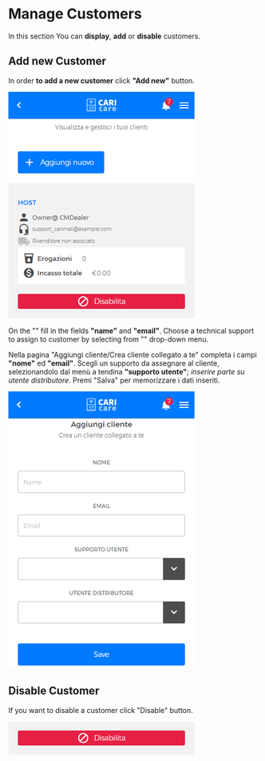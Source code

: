 # Manage Customers

In this section You can **display**, **add** or **disable** customers.

## Add new Customer

In order **to add a new customer** click **"Add new"** button. 

<kbd>![New Customer](_images/customers-01.png)</kbd>

On the "" fill in the fields **"name"** and **"email"**. Choose a technical support to assign to customer by selecting from "" drop-down menu.


Nella pagina "Aggiungi cliente/Crea cliente collegato a te" completa i campi **"nome"** ed **"email"**. Scegli un supporto da assegnare al cliente, selezionandolo dal menù a tendina **"supporto utente"**; *inserire parte su utente distributore*. 
Premi "Salva" per memorizzare i dati inseriti.

<kbd>![Campi Nuovo Cliente](_images/customers-03-new.png)</kbd>


## Disable Customer

If you want to disable a customer click "Disable" button.

<kbd>![Policy](_images/customers-disabilita.png)</kbd>










